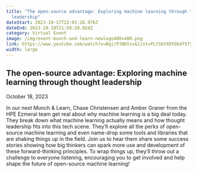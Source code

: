 ```yaml
---
title: "The open-source advantage: Exploring machine learning through thought
  leadership"
dateStart: 2023-10-17T22:01:28.976Z
dateEnd: 2023-10-18T21:59:29.024Z
category: Virtual Event
image: /img/event-munch-and-learn-newlogo400x400.png
link: https://www.youtube.com/watch?v=BgirPJNDtxs&list=PLtS6YX0YOX4f5TyRI7jUdjm7D9H4laNlF
width: large
---
```

## The open-source advantage: Exploring machine learning through thought leadership
October 18, 2023

In our next Munch & Learn, Chase Christensen and Amber Graner from the HPE Ezmeral team get real about why machine learning is a big deal today. They break down what machine learning actually means and how thought leadership fits into this tech scene. They’ll explore all the perks of open-source machine learning and even name-drop some tools and libraries that are shaking things up in the field. Join us to hear them share some success stories showing how big thinkers can spark more use and development of these forward-thinking principles. To wrap things up, they’ll throw out a challenge to everyone listening, encouraging you to get involved and help shape the future of open-source machine learning!
